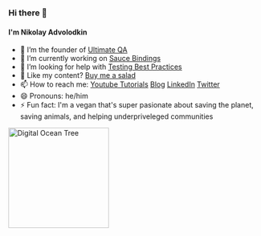 ### Hi there 👋

#### I'm Nikolay Advolodkin

- 🔭 I’m the founder of [Ultimate QA](https://ultimateqa.com/) 
- 🌱 I’m currently working on [Sauce Bindings](https://github.com/saucelabs/sauce_bindings)
- 🤔 I’m looking for help with [Testing Best Practices](https://github.com/nadvolod/testing-best-practices)
- 🥗 Like my content? [Buy me a salad](https://www.buymeacoffee.com/nikolaya)
- 📫 How to reach me:
[Youtube Tutorials](https://www.youtube.com/ultimateqa)
[Blog](https://ultimateqa.com/)
[LinkedIn](https://www.linkedin.com/in/nikolayadvolodkin/)
[Twitter](https://twitter.com/Nikolay_A00)
- 😄 Pronouns: he/him
- ⚡ Fun fact: I'm a vegan that's super pasionate about saving the planet, saving animals, and helping underpriveleged communities

<img src="https://anchor.digitalocean.com/rs/113-DTN-266/images/Tree%20Badge.png" alt="Digital Ocean Tree" width="200" height="200">
